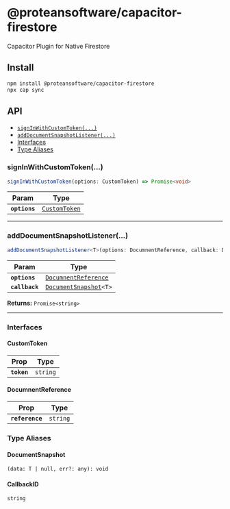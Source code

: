 # @proteansoftware/capacitor-firestore

Capacitor Plugin for Native Firestore

## Install

```bash
npm install @proteansoftware/capacitor-firestore
npx cap sync
```

## API

<docgen-index>

* [`signInWithCustomToken(...)`](#signinwithcustomtoken)
* [`addDocumentSnapshotListener(...)`](#adddocumentsnapshotlistener)
* [Interfaces](#interfaces)
* [Type Aliases](#type-aliases)

</docgen-index>

<docgen-api>
<!--Update the source file JSDoc comments and rerun docgen to update the docs below-->

### signInWithCustomToken(...)

```typescript
signInWithCustomToken(options: CustomToken) => Promise<void>
```

| Param         | Type                                                |
| ------------- | --------------------------------------------------- |
| **`options`** | <code><a href="#customtoken">CustomToken</a></code> |

--------------------


### addDocumentSnapshotListener(...)

```typescript
addDocumentSnapshotListener<T>(options: DocumnentReference, callback: DocumentSnapshot<T>) => Promise<CallbackID>
```

| Param          | Type                                                                   |
| -------------- | ---------------------------------------------------------------------- |
| **`options`**  | <code><a href="#documnentreference">DocumnentReference</a></code>      |
| **`callback`** | <code><a href="#documentsnapshot">DocumentSnapshot</a>&lt;T&gt;</code> |

**Returns:** <code>Promise&lt;string&gt;</code>

--------------------


### Interfaces


#### CustomToken

| Prop        | Type                |
| ----------- | ------------------- |
| **`token`** | <code>string</code> |


#### DocumnentReference

| Prop            | Type                |
| --------------- | ------------------- |
| **`reference`** | <code>string</code> |


### Type Aliases


#### DocumentSnapshot

<code>(data: T | null, err?: any): void</code>


#### CallbackID

<code>string</code>

</docgen-api>
